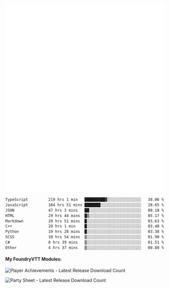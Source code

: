 
![](https://raw.githubusercontent.com/eddiedover/ghstats/master/generated/overview.svg)
![](https://raw.githubusercontent.com/eddiedover/ghstats/master/generated/languages.svg)

<!--START_SECTION:waka-->

```txt
TypeScript         219 hrs 1 min   █████████▓░░░░░░░░░░░░░░░   38.06 %
JavaScript         164 hrs 51 mins ███████░░░░░░░░░░░░░░░░░░   28.65 %
JSON               47 hrs 3 mins   ██░░░░░░░░░░░░░░░░░░░░░░░   08.18 %
HTML               29 hrs 44 mins  █▒░░░░░░░░░░░░░░░░░░░░░░░   05.17 %
Markdown           20 hrs 51 mins  █░░░░░░░░░░░░░░░░░░░░░░░░   03.63 %
C++                20 hrs 1 min    █░░░░░░░░░░░░░░░░░░░░░░░░   03.48 %
Python             19 hrs 28 mins  █░░░░░░░░░░░░░░░░░░░░░░░░   03.38 %
SCSS               10 hrs 54 mins  ▒░░░░░░░░░░░░░░░░░░░░░░░░   01.90 %
C#                 8 hrs 39 mins   ▒░░░░░░░░░░░░░░░░░░░░░░░░   01.51 %
Other              4 hrs 37 mins   ▒░░░░░░░░░░░░░░░░░░░░░░░░   00.80 %
```

<!--END_SECTION:waka-->

#### My FoundryVTT Modules:

  ![Player Achievements - Latest Release Download Count](https://img.shields.io/badge/dynamic/json?label=Player%20Achievements%20-%20Downloads@latest&query=assets%5B1%5D.download_count&url=https%3A%2F%2Fapi.github.com%2Frepos%2FEddieDover%2Ffvtt-player-achievements%2Freleases%2Flatest)

  ![Party Sheet - Latest Release Download Count](https://img.shields.io/badge/dynamic/json?label=Party%20Sheet%20-%20Downloads@latest&query=assets%5B1%5D.download_count&url=https%3A%2F%2Fapi.github.com%2Frepos%2FEddieDover%2Ffvtt-party-sheet%2Freleases%2Flatest)

<a rel="me" href="https://techhub.social/@EddieDover"></a>
